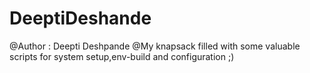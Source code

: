 # DeeptiDeshande
@Author : Deepti Deshpande
@My knapsack filled with some valuable scripts for system setup,env-build and configuration ;)

